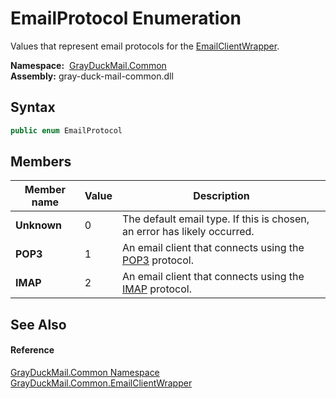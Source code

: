 EmailProtocol Enumeration
=========================
Values that represent email protocols for the [EmailClientWrapper][1].

  **Namespace:**  [GrayDuckMail.Common][2]  
  **Assembly:** gray-duck-mail-common.dll

Syntax
------

```csharp
public enum EmailProtocol
```


Members
-------

| Member name | Value | Description                                                              |
| ----------- | ----- | ------------------------------------------------------------------------ |
| **Unknown** | 0     | The default email type. If this is chosen, an error has likely occurred. |
| **POP3**    | 1     | An email client that connects using the [POP3][3] protocol.              |
| **IMAP**    | 2     | An email client that connects using the [IMAP][4] protocol.              |


See Also
--------

#### Reference
[GrayDuckMail.Common Namespace][2]  
[GrayDuckMail.Common.EmailClientWrapper][1]  

[1]: ../EmailClientWrapper/README.md
[2]: ../README.md
[3]: https://en.wikipedia.org/wiki/Post_Office_Protocol
[4]: https://en.wikipedia.org/wiki/Internet_Message_Access_Protocol
